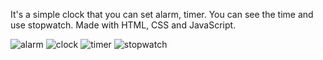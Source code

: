  It's a simple clock that you can set alarm, timer. You can see the time and use stopwatch. Made with HTML, CSS and JavaScript.
 
![alarm](https://github.com/user-attachments/assets/5d1e498e-3b2d-446d-8ded-af9b92ead675)
![clock](https://github.com/user-attachments/assets/5dc1c65b-62a4-47e4-bb9c-8a845e84ee45)
![timer](https://github.com/user-attachments/assets/6718408a-776a-45d3-8de2-1352c862c468)
![stopwatch](https://github.com/user-attachments/assets/2c5e403f-c050-4c3b-bb9a-06e1ca245172)
